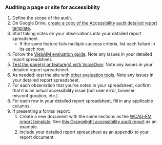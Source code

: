 ### Auditing a page or site for accessibility

1. Define the scope of the audit.
2. On Google Drive, [create a copy of the Accessibility audit detailed report template](https://docs.google.com/spreadsheets/d/1xTNkQI-rHp0LzyjtBDRGtHFNdyG454BihGmjl71N2bA/copy).
3. Start taking notes on your observations into your detailed report spreadsheet.
    * If the same feature fails multiple success criteria, list each failure in its each row.
5. Follow the [WebAIM evaluation guide](https://webaim.org/articles/evaluationguide/).  Note any issues in your detailed report spreadsheet.
6. [Test the page(s) or feature(s) with VoiceOver](https://github.com/pulibrary/dacs_handbook/blob/main/Accessibility/voiceover_basic_testing.md).  Note any issues in your detailed report spreadsheet.
7. As needed: test the site with [other evaluation tools](https://github.com/pulibrary/dacs_handbook/blob/main/Accessibility/accessibility_tools.md).  Note any issues in your detailed report spreadsheet.
6. For each observation that you've noted in your spreadsheet, confirm that it is an actual accessibility issue (not user error, browser misconfiguration, etc.).
7. For each row in your detailed report spreadsheet, fill in any applicable columns.
8. If presenting a formal report:
    1. Create a new document with the same sections as the [WCAG-EM report template](https://www.w3.org/WAI/test-evaluate/report-template/).  See [this Orangelight accessibility audit report](https://docs.google.com/document/d/1EFV8OB5gZ8l3YXSs_badUVX8DT-SNLS_vcEF0mpZkeY/edit) as an example.
    2. Include your detailed report spreadsheet as an appendix to your report document.
